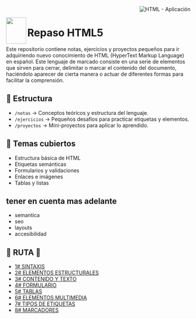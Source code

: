 <div align="right">
  <img src="https://img.shields.io/badge/HTML-lenguaje de markado-ea4926?style=for-the-badge&logo=HTML5&labelColor=080808" 
       alt="HTML - Aplicación">
</div>

<img src="https://github.com/judali05/repaso-html5/blob/main/assets/html_logo.png"
     style="width: 55px; height: 72px;" align="left">

# Repaso HTML5

Este repositorio contiene notas, ejercicios y proyectos pequeños para ir adquiriendo nuevo conocimiento de HTML (HyperText Markup Language) en español. Este lenguaje de marcado consiste en una serie de elementos que sirven para cerrar, delimitar o marcar el contenido del documento, haciéndolo aparecer de cierta manera o actuar de diferentes formas para facilitar la comprensión.

## 📂 Estructura
* `/notas` → Conceptos teóricos y estructura del lenguaje.
* `/ejercicios` → Pequeños desafíos para practicar etiquetas y elementos.
* `/proyectos` → Mini-proyectos para aplicar lo aprendido.
  
## 📌 Temas cubiertos
* Estructura básica de HTML
* Etiquetas semánticas
* Formularios y validaciones
* Enlaces e imágenes
* Tablas y listas  

## tener en cuenta mas adelante
* semantica
* seo
* layouts
* accesibilidad

## :beginner: RUTA :beginner:

- [1# SINTAXIS](https://github.com/judali05/HTML-5/blob/main/RUTA/1%23%20SINTAXIS.md)
- [2# ELEMENTOS ESTRUCTURALES](https://github.com/judali05/HTML-5/blob/main/RUTA/2%23%20ELEMENTOS%20ESTRUCTURALES.md)
- [3# CONTENIDO Y TEXTO](https://github.com/judali05/HTML-5/blob/main/RUTA/3%23%20CONTENIDO%20Y%20TEXTO.md)
- [4# FORMULARIO](https://github.com/judali05/HTML-5/blob/main/RUTA/4%23%20FORMULARIO.md)
- [5# TABLAS](https://github.com/judali05/HTML-5/blob/main/RUTA/5%23%20TABLAS.md)
- [6# ELEMENTOS MULTIMEDIA](https://github.com/judali05/HTML-5/blob/main/RUTA/6%23%20ELEMENTOS%20MULTIMEDIA.md)
- [7# TIPOS DE ETIQUETAS](https://github.com/judali05/HTML-5/blob/main/RUTA/7%23%20TIPOS%20DE%20ETIQUETAS.md)
- [8# MARCADORES](https://github.com/judali05/HTML-5/blob/main/RUTA/8%23%20MARCADORES.md)
